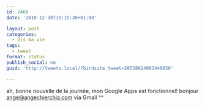 ```yaml
---
id: 2468
date: '2010-12-30T19:15:30+01:00'

layout: post
categories:
  - Vis ma vie
tags:
  - tweet
format: status
publish_social: no
guid: 'http://tweets.local/?birdsite_tweet=20558614003449856'

---
```


ah, bonne nouvelle de la journée, mon Google Apps est fonctionnel! bonjour ange@angechierchia.com via Gmail ^^